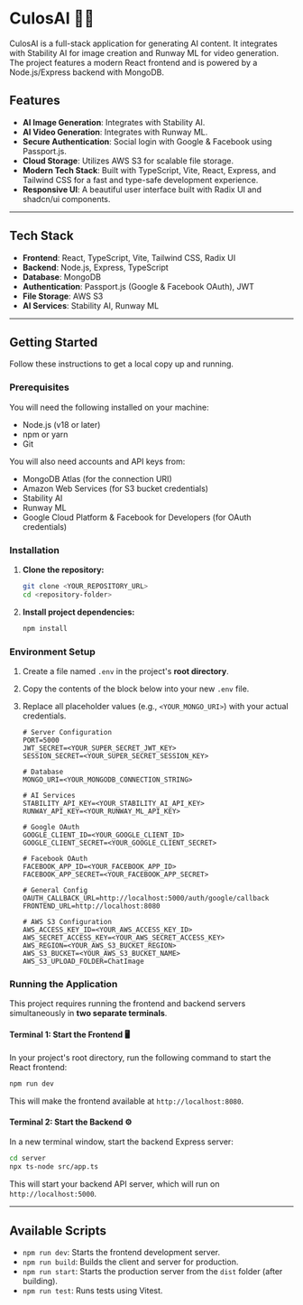 # CulosAI 🤖✨

CulosAI is a full-stack application for generating AI content. It integrates with Stability AI for image creation and Runway ML for video generation. The project features a modern React frontend and is powered by a Node.js/Express backend with MongoDB.

## Features

  - **AI Image Generation**: Integrates with Stability AI.
  - **AI Video Generation**: Integrates with Runway ML.
  - **Secure Authentication**: Social login with Google & Facebook using Passport.js.
  - **Cloud Storage**: Utilizes AWS S3 for scalable file storage.
  - **Modern Tech Stack**: Built with TypeScript, Vite, React, Express, and Tailwind CSS for a fast and type-safe development experience.
  - **Responsive UI**: A beautiful user interface built with Radix UI and shadcn/ui components.

-----

## Tech Stack

  - **Frontend**: React, TypeScript, Vite, Tailwind CSS, Radix UI
  - **Backend**: Node.js, Express, TypeScript
  - **Database**: MongoDB
  - **Authentication**: Passport.js (Google & Facebook OAuth), JWT
  - **File Storage**: AWS S3
  - **AI Services**: Stability AI, Runway ML

-----

## Getting Started

Follow these instructions to get a local copy up and running.

### Prerequisites

You will need the following installed on your machine:

  - Node.js (v18 or later)
  - npm or yarn
  - Git

You will also need accounts and API keys from:

  - MongoDB Atlas (for the connection URI)
  - Amazon Web Services (for S3 bucket credentials)
  - Stability AI
  - Runway ML
  - Google Cloud Platform & Facebook for Developers (for OAuth credentials)

### Installation

1.  **Clone the repository:**

    ```bash
    git clone <YOUR_REPOSITORY_URL>
    cd <repository-folder>
    ```

2.  **Install project dependencies:**

    ```bash
    npm install
    ```

### Environment Setup

1.  Create a file named `.env` in the project's **root directory**.

2.  Copy the contents of the block below into your new `.env` file.

3.  Replace all placeholder values (e.g., `<YOUR_MONGO_URI>`) with your actual credentials.

    ```.env
    # Server Configuration
    PORT=5000
    JWT_SECRET=<YOUR_SUPER_SECRET_JWT_KEY>
    SESSION_SECRET=<YOUR_SUPER_SECRET_SESSION_KEY>

    # Database
    MONGO_URI=<YOUR_MONGODB_CONNECTION_STRING>

    # AI Services
    STABILITY_API_KEY=<YOUR_STABILITY_AI_API_KEY>
    RUNWAY_API_KEY=<YOUR_RUNWAY_ML_API_KEY>

    # Google OAuth
    GOOGLE_CLIENT_ID=<YOUR_GOOGLE_CLIENT_ID>
    GOOGLE_CLIENT_SECRET=<YOUR_GOOGLE_CLIENT_SECRET>

    # Facebook OAuth
    FACEBOOK_APP_ID=<YOUR_FACEBOOK_APP_ID>
    FACEBOOK_APP_SECRET=<YOUR_FACEBOOK_APP_SECRET>

    # General Config
    OAUTH_CALLBACK_URL=http://localhost:5000/auth/google/callback
    FRONTEND_URL=http://localhost:8080

    # AWS S3 Configuration
    AWS_ACCESS_KEY_ID=<YOUR_AWS_ACCESS_KEY_ID>
    AWS_SECRET_ACCESS_KEY=<YOUR_AWS_SECRET_ACCESS_KEY>
    AWS_REGION=<YOUR_AWS_S3_BUCKET_REGION>
    AWS_S3_BUCKET=<YOUR_AWS_S3_BUCKET_NAME>
    AWS_S3_UPLOAD_FOLDER=ChatImage
    ```

### Running the Application

This project requires running the frontend and backend servers simultaneously in **two separate terminals**.

#### Terminal 1: Start the Frontend 🖥️

In your project's root directory, run the following command to start the React frontend:

```bash
npm run dev
```

This will make the frontend available at `http://localhost:8080`.

#### Terminal 2: Start the Backend ⚙️

In a new terminal window, start the backend Express server:

```bash
cd server
npx ts-node src/app.ts
```

This will start your backend API server, which will run on `http://localhost:5000`.

-----

## Available Scripts

  - `npm run dev`: Starts the frontend development server.
  - `npm run build`: Builds the client and server for production.
  - `npm run start`: Starts the production server from the `dist` folder (after building).
  - `npm run test`: Runs tests using Vitest.
